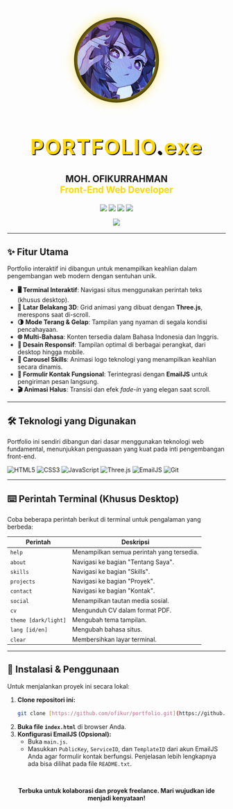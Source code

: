 <p align="center">
  <img src="image/profile.jpg" alt="Profile" width="180" style="border-radius:50%; box-shadow:0 0 30px #FFD600, 0 0 0 8px #0a0a0a; margin-bottom: 10px;">
</p>

<h1 align="center" style="color:#FFD600; font-size:3rem; text-shadow:2px 2px 0 #0a0a0a; letter-spacing:2px;">
  <span>PORTFOLIO<span style="color:#0a0a0a;">.</span><span style="color:#FFD600;">exe</span></span>
</h1>

<p align="center" style="font-size:1.3rem;">
  <b>MOH. OFIKURRAHMAN</b> <br/>
  <span style="color:#FFD600; font-weight:bold;">Front-End Web Developer</span>
</p>

<p align="center">
  <a href="mailto:ofikurxyz@gmail.com"><img src="https://img.shields.io/badge/Email-D14836?style=flat-square&logo=gmail&logoColor=fff"/></a>
  <a href="https://github.com/ofikur"><img src="https://img.shields.io/badge/GitHub-181717?style=flat-square&logo=github&logoColor=fff"/></a>
  <a href="https://linkedin.com/in/ofikur"><img src="https://img.shields.io/badge/LinkedIn-0077B5?style=flat-square&logo=linkedin&logoColor=fff"/></a>
  <a href="https://instagram.com/ofikurr"><img src="https://img.shields.io/badge/Instagram-E4405F?style=flat-square&logo=instagram&logoColor=fff"/></a>
</p>

<p align="center" style="margin-top: 10px;">
  <img src="https://readme-typing-svg.demolab.com?font=Fira+Code&size=26&pause=1000&color=FFD600&center=true&vCenter=true&width=700&lines=Hi%2C+Saya+Moh.+Ofikurrahman!;Seorang+Front-End+Web+Developer;Terbuka+untuk+Kolaborasi+dan+Proyek+Freelance"/>
</p>

---

## ✨ Fitur Utama

Portfolio interaktif ini dibangun untuk menampilkan keahlian dalam pengembangan web modern dengan sentuhan unik.

-   **🖥️ Terminal Interaktif**: Navigasi situs menggunakan perintah teks (khusus desktop).
-   **🎨 Latar Belakang 3D**: Grid animasi yang dibuat dengan **Three.js**, merespons saat di-scroll.
-   **🌗 Mode Terang & Gelap**: Tampilan yang nyaman di segala kondisi pencahayaan.
-   **🌐 Multi-Bahasa**: Konten tersedia dalam Bahasa Indonesia dan Inggris.
-   **📱 Desain Responsif**: Tampilan optimal di berbagai perangkat, dari desktop hingga mobile.
-   **🎠 Carousel Skills**: Animasi logo teknologi yang menampilkan keahlian secara dinamis.
-   **📨 Formulir Kontak Fungsional**: Terintegrasi dengan **EmailJS** untuk pengiriman pesan langsung.
-   **🎬 Animasi Halus**: Transisi dan efek *fade-in* yang elegan saat scroll.

---

## 🛠️ Teknologi yang Digunakan

Portfolio ini sendiri dibangun dari dasar menggunakan teknologi web fundamental, menunjukkan penguasaan yang kuat pada inti pengembangan front-end.

![HTML5](https://img.shields.io/badge/HTML5-E34F26?style=for-the-badge&logo=html5&logoColor=fff)
![CSS3](https://img.shields.io/badge/CSS3-1572B6?style=for-the-badge&logo=css3&logoColor=fff)
![JavaScript](https://img.shields.io/badge/JavaScript-F7DF1E?style=for-the-badge&logo=javascript&logoColor=222)
![Three.js](https://img.shields.io/badge/Three.js-000000?style=for-the-badge&logo=three.js&logoColor=fff)
![EmailJS](https://img.shields.io/badge/EmailJS-8B5CF6?style=for-the-badge&logo=javascript&logoColor=fff)
![Git](https://img.shields.io/badge/Git-F05032?style=for-the-badge&logo=git&logoColor=fff)

---

## ⌨️ Perintah Terminal (Khusus Desktop)

Coba beberapa perintah berikut di terminal untuk pengalaman yang berbeda:

| Perintah             | Deskripsi                                 |
| -------------------- | ----------------------------------------- |
| `help`               | Menampilkan semua perintah yang tersedia. |
| `about`              | Navigasi ke bagian "Tentang Saya".        |
| `skills`             | Navigasi ke bagian "Skills".              |
| `projects`           | Navigasi ke bagian "Proyek".              |
| `contact`            | Navigasi ke bagian "Kontak".              |
| `social`             | Menampilkan tautan media sosial.          |
| `cv`                 | Mengunduh CV dalam format PDF.            |
| `theme [dark/light]` | Mengubah tema tampilan.                   |
| `lang [id/en]`       | Mengubah bahasa situs.                    |
| `clear`              | Membersihkan layar terminal.              |

---

## 🚀 Instalasi & Penggunaan

Untuk menjalankan proyek ini secara lokal:

1.  **Clone repositori ini:**
    ```bash
    git clone [https://github.com/ofikur/portfolio.git](https://github.com/ofikur/portfolio.git)
    ```
2.  **Buka file `index.html`** di browser Anda.
3.  **Konfigurasi EmailJS (Opsional):**
    -   Buka `main.js`.
    -   Masukkan `PublicKey`, `ServiceID`, dan `TemplateID` dari akun EmailJS Anda agar formulir kontak berfungsi. Penjelasan lebih lengkapnya ada bisa dilihat pada file `README.txt`.

<br/>
<p align="center">
  <b>Terbuka untuk kolaborasi dan proyek freelance. Mari wujudkan ide menjadi kenyataan!</b>
</p>